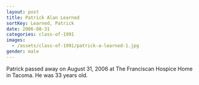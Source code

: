 ```yaml
---
layout: post
title: Patrick Alan Learned
sortKey: Learned, Patrick
date: 2006-08-31
categories: class-of-1991
images:
  - /assets/class-of-1991/patrick-a-learned-1.jpg
gender: male
---
```

Patrick passed away on August 31, 2006 at The Franciscan Hospice Home in Tacoma.  He was 33 years old.
